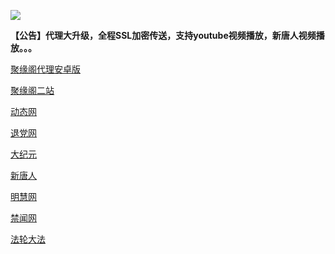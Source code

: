 
![](https://raw.githubusercontent.com/hao369/a/master/j.jpg)

**【公告】代理大升级，全程SSL加密传送，支持youtube视频播放，新唐人视频播放。。。**

 [聚缘阁代理安卓版](https://github.com/hao369/a/raw/master/j8.apk)



[聚缘阁二站](http://qw111.98uz.ga/j2)


 [动态网](http://qw111.98uz.ga/)

[退党网](http://qw111.98uz.ga/?id=8)

[大纪元](http://qw111.98uz.ga/?id=7)

[新唐人](http://qw111.98uz.ga/?id=5)

[明慧网](http://qw111.98uz.ga/?id=3)

[禁闻网](http://qw111.98uz.ga/?id=16)

[法轮大法](http://qw111.98uz.ga/?id=15)


